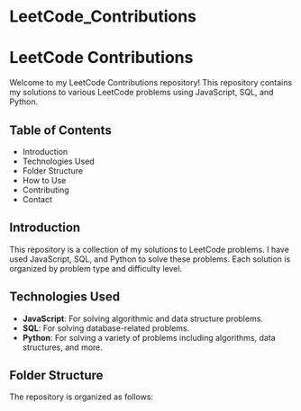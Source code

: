 # LeetCode_Contributions
# LeetCode Contributions

Welcome to my LeetCode Contributions repository! This repository contains my solutions to various LeetCode problems using JavaScript, SQL, and Python.

## Table of Contents

- Introduction
- Technologies Used
- Folder Structure
- How to Use
- Contributing
- Contact

## Introduction

This repository is a collection of my solutions to LeetCode problems. I have used JavaScript, SQL, and Python to solve these problems. Each solution is organized by problem type and difficulty level.

## Technologies Used

- **JavaScript**: For solving algorithmic and data structure problems.
- **SQL**: For solving database-related problems.
- **Python**: For solving a variety of problems including algorithms, data structures, and more.

## Folder Structure

The repository is organized as follows:

